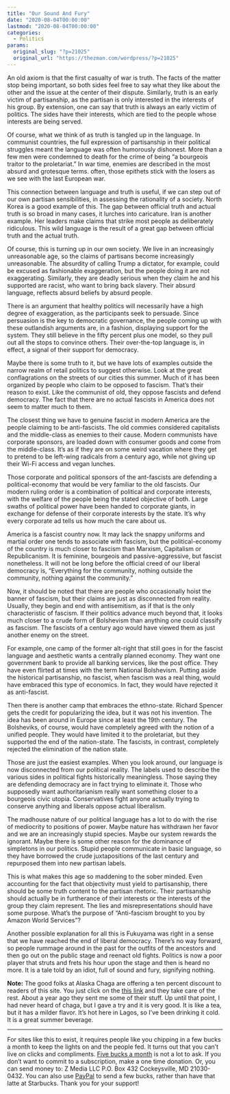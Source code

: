 ```yaml
---
title: "Our Sound And Fury"
date: "2020-08-04T00:00:00"
lastmod: "2020-08-04T00:00:00"
categories:
  - Politics
params:
  original_slug: "?p=21025"
  original_url: "https://thezman.com/wordpress/?p=21025"
---
```


An old axiom is that the first casualty of war is truth. The facts of
the matter stop being important, so both sides feel free to say what
they like about the other and the issue at the center of their dispute.
Similarly, truth is an early victim of partisanship, as the partisan is
only interested in the interests of his group. By extension, one can say
that truth is always an early victim of politics. The sides have their
interests, which are tied to the people whose interests are being
served.

Of course, what we think of as truth is tangled up in the language. In
communist countries, the full expression of partisanship in their
political struggles meant the language was often humorously dishonest.
More than a few men were condemned to death for the crime of being “a
bourgeois traitor to the proletariat.” In war time, enemies are
described in the most absurd and grotesque terms. often, those epithets
stick with the losers as we see with the last European war.

This connection between language and truth is useful, if we can step out
of our own partisan sensibilities, in assessing the rationality of a
society. North Korea is a good example of this. The gap between official
truth and actual truth is so broad in many cases, it lurches into
caricature. Iran is another example. Her leaders make claims that strike
most people as deliberately ridiculous. This wild language is the result
of a great gap between official truth and the actual truth.

Of course, this is turning up in our own society. We live in an
increasingly unreasonable age, so the claims of partisans become
increasingly unreasonable. The absurdity of calling Trump a dictator,
for example, could be excused as fashionable exaggeration, but the
people doing it are not exaggerating. Similarly, they are deadly serious
when they claim he and his supported are racist, who want to bring back
slavery. Their absurd language, reflects absurd beliefs by absurd
people.

There is an argument that healthy politics will necessarily have a high
degree of exaggeration, as the participants seek to persuade. Since
persuasion is the key to democratic governance, the people coming up
with these outlandish arguments are, in a fashion, displaying support
for the system. They still believe in the fifty percent plus one model,
so they pull out all the stops to convince others. Their over-the-top
language is, in effect, a signal of their support for democracy.

Maybe there is some truth to it, but we have lots of examples outside
the narrow realm of retail politics to suggest otherwise. Look at the
great conflagrations on the streets of our cities this summer. Much of
it has been organized by people who claim to be opposed to fascism.
That’s their reason to exist. Like the communist of old, they oppose
fascists and defend democracy. The fact that there are no actual
fascists in America does not seem to matter much to them.

The closest thing we have to genuine fascist in modern America are the
people claiming to be anti-fascists. The old commies considered
capitalists and the middle-class as enemies to their cause. Modern
communists have corporate sponsors, are loaded down with consumer goods
and come from the middle-class. It’s as if they are on some weird
vacation where they get to pretend to be left-wing radicals from a
century ago, while not giving up their Wi-Fi access and vegan lunches.

Those corporate and political sponsors of the ant-fascists are defending
a political-economy that would be very familiar to the old fascists. Our
modern ruling order is a combination of political and corporate
interests, with the welfare of the people being the stated objective of
both. Large swaths of political power have been handed to corporate
giants, in exchange for defense of their corporate interests by the
state. It’s why every corporate ad tells us how much the care about us.

America is a fascist country now. It may lack the snappy uniforms and
martial order one tends to associate with fascism, but the
political-economy of the country is much closer to fascism than Marxism,
Capitalism or Republicanism. It is feminine, bourgeois and
passive-aggressive, but fascist nonetheless. It will not be long before
the official creed of our liberal democracy is, “Everything for the
community, nothing outside the community, nothing against the
community.”

Now, it should be noted that there are people who occasionally hoist the
banner of fascism, but their claims are just as disconnected from
reality. Usually, they begin and end with antisemitism, as if that is
the only characteristic of fascism. If their politics advance much
beyond that, it looks much closer to a crude form of Bolshevism than
anything one could classify as fascism. The fascists of a century ago
would have viewed them as just another enemy on the street.

For example, one camp of the former alt-right that still goes in for the
fascist language and aesthetic wants a centrally planned economy. They
want one government bank to provide all banking services, like the post
office. They have even flirted at times with the term National
Bolshevism. Putting aside the historical partisanship, no fascist, when
fascism was a real thing, would have embraced this type of economics. In
fact, they would have rejected it as anti-fascist.

Then there is another camp that embraces the ethno-state. Richard
Spencer gets the credit for popularizing the idea, but it was not his
invention. The idea has been around in Europe since at least the 19th
century. The Bolsheviks, of course, would have completely agreed with
the notion of a unified people. They would have limited it to the
proletariat, but they supported the end of the nation-state. The
fascists, in contrast, completely rejected the elimination of the nation
state.

Those are just the easiest examples. When you look around, our language
is now disconnected from our political reality. The labels used to
describe the various sides in political fights historically meaningless.
Those saying they are defending democracy are in fact trying to
eliminate it. Those who supposedly want authoritarianism really want
something closer to a bourgeois civic utopia. Conservatives fight anyone
actually trying to conserve anything and liberals oppose actual
liberalism.

The madhouse nature of our political language has a lot to do with the
rise of mediocrity to positions of power. Maybe nature has withdrawn her
favor and we are an increasingly stupid species. Maybe our system
rewards the ignorant. Maybe there is some other reason for the dominance
of simpletons in our politics. Stupid people communicate in basic
language, so they have borrowed the crude juxtapositions of the last
century and repurposed them into new partisan labels.

This is what makes this age so maddening to the sober minded. Even
accounting for the fact that objectivity must yield to partisanship,
there should be some truth content to the partisan rhetoric. Their
partisanship should actually be in furtherance of their interests or the
interests of the group they claim represent. The lies and
misrepresentations should have some purpose. What’s the purpose of
“Anti-fascism brought to you by Amazon World Services”?

Another possible explanation for all this is Fukuyama was right in a
sense that we have reached the end of liberal democracy. There’s no way
forward, so people rummage around in the past for the outfits of the
ancestors and then go out on the public stage and reenact old fights.
Politics is now a poor player that struts and frets his hour upon the
stage and then is heard no more. It is a tale told by an idiot, full of
sound and fury, signifying nothing.

**Note:** The good folks at Alaska Chaga are offering a ten percent
discount to readers of this site. You just click on the
<a href="https://alaskachaga.us/discount/ZMAN" rel="noopener noreferrer"
target="_blank">this link</a> and they take care of the rest. About a
year ago they sent me some of their stuff. Up until that point, I had
never heard of chaga, but I gave a try and it is very good. It is like a
tea, but it has a milder flavor. It’s hot here in Lagos, so I’ve been
drinking it cold. It is a great summer beverage.

------------------------------------------------------------------------

For sites like this to exist, it requires people like you chipping in a
few bucks a month to keep the lights on and the people fed. It turns out
that you can’t live on clicks and compliments.
<a href="https://www.subscribestar.com/the-z-blog"
rel="noopener noreferrer" target="_blank">Five bucks a month</a> is not
a lot to ask. If you don’t want to commit to a subscription, make a one
time donation. Or, you can send money to: Z Media LLC P.O. Box 432
Cockeysville, MD 21030-0432. You can also use <a
href="https://www.paypal.com/cgi-bin/webscr?cmd=_s-xclick&amp;hosted_button_id=UDAS2Q8JYA6CN&amp;source=url"
rel="noopener noreferrer" target="_blank">PayPal</a> to send a few
bucks, rather than have that latte at Starbucks. Thank you for your
support!
